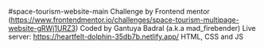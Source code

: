 #space-tourism-website-main
Challenge by Frontend mentor (https://www.frontendmentor.io/challenges/space-tourism-multipage-website-gRWj1URZ3)
Coded by Gantuya Badral (a.k.a mad_firebender)
Live server: https://heartfelt-dolphin-35db7b.netlify.app/
HTML, CSS and JS

